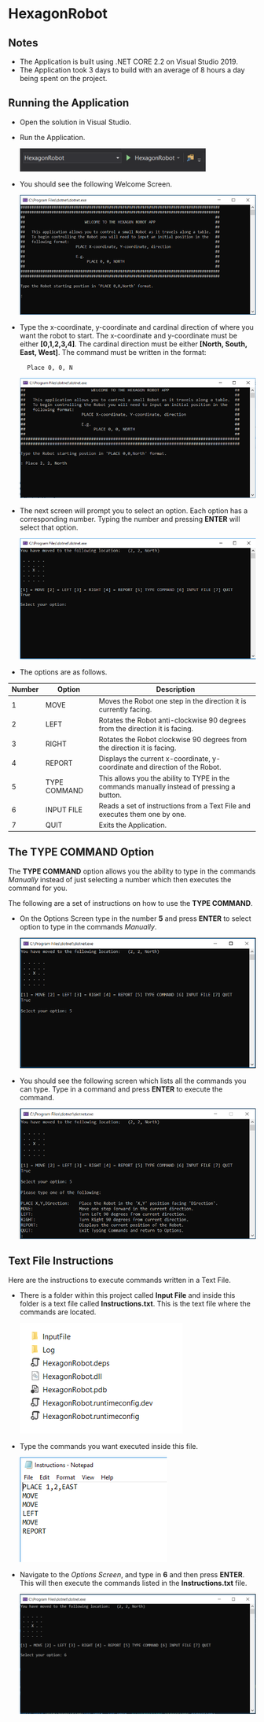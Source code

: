 # HexagonRobot

## Notes

* The Application is built using .NET CORE 2.2 on Visual Studio 2019.
* The Application took 3 days to build with an average of 8 hours a day being spent on the project.

## Running the Application

* Open the solution in Visual Studio.
* Run the Application.

    ![Run Application](https://github.com/jwong1512/HexagonRobot/blob/master/Images/run-application.PNG)

* You should see the following Welcome Screen.

    ![HexagonRobot Welcome Screen](https://github.com/jwong1512/HexagonRobot/blob/master/Images/welcome-screen.PNG)

* Type the x-coordinate, y-coordinate and cardinal direction of where you want the robot to start. The x-coordinate and y-coordinate must be either **[0,1,2,3,4]**. The cardinal direction must be either **[North, South, East, West]**. The command must be written in the format: 

        Place 0, 0, N

    ![Initial Place Command](https://github.com/jwong1512/HexagonRobot/blob/master/Images/initial-place-command.PNG)

* The next screen will prompt you to select an option. Each option has a corresponding number. Typing the number and pressing **ENTER** will select that option. 

    ![Option Screen](https://github.com/jwong1512/HexagonRobot/blob/master/Images/option-screen.PNG)

* The options are as follows.

| Number  | Option          | Description
| ------- | --------------- | --------------------------------------------------------------------------------------------
|    1    | MOVE            | Moves the Robot one step in the direction it is currently facing.
|    2    | LEFT            | Rotates the Robot anti-clockwise 90 degrees from the direction it is facing.
|    3    | RIGHT           | Rotates the Robot clockwise 90 degrees from the direction it is facing.
|    4    | REPORT          | Displays the current x-coordinate, y-coordinate and direction of the Robot.
|    5    | TYPE COMMAND    | This allows you the ability to TYPE in the commands manually instead of pressing a button.
|    6    | INPUT FILE      | Reads a set of instructions from a Text File and executes them one by one.
|    7    | QUIT            | Exits the Application.

## The TYPE COMMAND Option

The **TYPE COMMAND** option allows you the ability to type in the commands *Manually* instead of just selecting a number which then executes the command for you.

The following are a set of instructions on how to use the **TYPE COMMAND**.

* On the Options Screen type in the number **5** and press **ENTER** to select option to type in the commands  *Manually*.

    ![Type Command](https://github.com/jwong1512/HexagonRobot/blob/master/Images/type-command-selection.PNG)

* You should see the following screen which lists all the commands you can type. Type in a command and press **ENTER** to execute the command.

    ![Type Command Options](https://github.com/jwong1512/HexagonRobot/blob/master/Images/type-command-options.PNG)

## Text File Instructions

Here are the instructions to execute commands written in a Text File.

* There is a folder within this project called **Input File** and inside this folder is a text file called **Instructions.txt**. This is the text file where the commands are located.

    ![InputFile Folder](https://github.com/jwong1512/HexagonRobot/blob/master/Images/inputfile-folder.PNG)

* Type the commands you want executed inside this file.

    ![Instructions.txt](https://github.com/jwong1512/HexagonRobot/blob/master/Images/instruction-file.PNG)

* Navigate to the *Options Screen*, and type in **6** and then press **ENTER**. This will then execute the commands listed in the **Instructions.txt** file.

    ![Instructions.txt](https://github.com/jwong1512/HexagonRobot/blob/master/Images/select-instruction-commands.PNG)